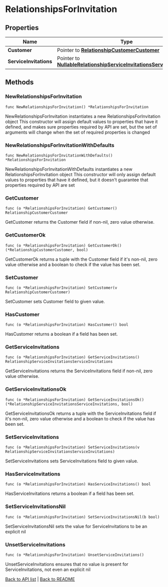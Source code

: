 # RelationshipsForInvitation

## Properties

Name | Type | Description | Notes
------------ | ------------- | ------------- | -------------
**Customer** | Pointer to [**RelationshipCustomerCustomer**](RelationshipCustomerCustomer.md) |  | [optional] 
**ServiceInvitations** | Pointer to [**NullableRelationshipServiceInvitationsServiceInvitations**](RelationshipServiceInvitationsServiceInvitations.md) |  | [optional] 

## Methods

### NewRelationshipsForInvitation

`func NewRelationshipsForInvitation() *RelationshipsForInvitation`

NewRelationshipsForInvitation instantiates a new RelationshipsForInvitation object
This constructor will assign default values to properties that have it defined,
and makes sure properties required by API are set, but the set of arguments
will change when the set of required properties is changed

### NewRelationshipsForInvitationWithDefaults

`func NewRelationshipsForInvitationWithDefaults() *RelationshipsForInvitation`

NewRelationshipsForInvitationWithDefaults instantiates a new RelationshipsForInvitation object
This constructor will only assign default values to properties that have it defined,
but it doesn't guarantee that properties required by API are set

### GetCustomer

`func (o *RelationshipsForInvitation) GetCustomer() RelationshipCustomerCustomer`

GetCustomer returns the Customer field if non-nil, zero value otherwise.

### GetCustomerOk

`func (o *RelationshipsForInvitation) GetCustomerOk() (*RelationshipCustomerCustomer, bool)`

GetCustomerOk returns a tuple with the Customer field if it's non-nil, zero value otherwise
and a boolean to check if the value has been set.

### SetCustomer

`func (o *RelationshipsForInvitation) SetCustomer(v RelationshipCustomerCustomer)`

SetCustomer sets Customer field to given value.

### HasCustomer

`func (o *RelationshipsForInvitation) HasCustomer() bool`

HasCustomer returns a boolean if a field has been set.

### GetServiceInvitations

`func (o *RelationshipsForInvitation) GetServiceInvitations() RelationshipServiceInvitationsServiceInvitations`

GetServiceInvitations returns the ServiceInvitations field if non-nil, zero value otherwise.

### GetServiceInvitationsOk

`func (o *RelationshipsForInvitation) GetServiceInvitationsOk() (*RelationshipServiceInvitationsServiceInvitations, bool)`

GetServiceInvitationsOk returns a tuple with the ServiceInvitations field if it's non-nil, zero value otherwise
and a boolean to check if the value has been set.

### SetServiceInvitations

`func (o *RelationshipsForInvitation) SetServiceInvitations(v RelationshipServiceInvitationsServiceInvitations)`

SetServiceInvitations sets ServiceInvitations field to given value.

### HasServiceInvitations

`func (o *RelationshipsForInvitation) HasServiceInvitations() bool`

HasServiceInvitations returns a boolean if a field has been set.

### SetServiceInvitationsNil

`func (o *RelationshipsForInvitation) SetServiceInvitationsNil(b bool)`

 SetServiceInvitationsNil sets the value for ServiceInvitations to be an explicit nil

### UnsetServiceInvitations
`func (o *RelationshipsForInvitation) UnsetServiceInvitations()`

UnsetServiceInvitations ensures that no value is present for ServiceInvitations, not even an explicit nil

[Back to API list](../README.md#documentation-for-api-endpoints) | [Back to README](../README.md)


